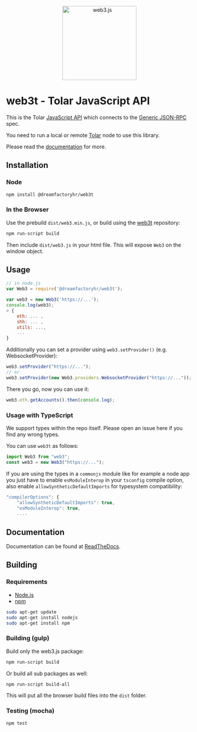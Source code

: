 <p align="center">
  <img src="assets/logo/web3js.jpg" width="200" alt="web3.js" />
</p>

# web3t - Tolar JavaScript API

This is the Tolar [JavaScript API][docs]
which connects to the [Generic JSON-RPC](https://github.com/ethereum/wiki/wiki/JSON-RPC) spec.

You need to run a local or remote [Tolar](https://www.tolar.io/) node to use this library.

Please read the [documentation][docs] for more.

## Installation

### Node

```bash
npm install @dreamfactoryhr/web3t
```

### In the Browser

Use the prebuild `dist/web3.min.js`, or
build using the [web3t][repo] repository:

```bash
npm run-script build
```

Then include `dist/web3.js` in your html file.
This will expose `Web3` on the window object.

## Usage

```js
// in node.js
var Web3 = require('@dreamfactoryhr/web3t');

var web3 = new Web3('https://...');
console.log(web3);
> {
    eth: ... ,
    shh: ... ,
    utils: ...,
    ...
}
```

Additionally you can set a provider using `web3.setProvider()` (e.g. WebsocketProvider):

```js
web3.setProvider("https://...");
// or
web3.setProvider(new Web3.providers.WebsocketProvider("https://..."));
```

There you go, now you can use it:

```js
web3.eth.getAccounts().then(console.log);
```

### Usage with TypeScript

We support types within the repo itself. Please open an issue here if you find any wrong types.

You can use `web3t` as follows:

```typescript
import Web3 from "web3";
const web3 = new Web3("https://...");
```

If you are using the types in a `commonjs` module like for example a node app you just have to enable `esModuleInterop` in your `tsconfig` compile option, also enable `allowSyntheticDefaultImports` for typesystem compatibility:

```js
"compilerOptions": {
    "allowSyntheticDefaultImports": true,
    "esModuleInterop": true,
    ....
```

## Documentation

Documentation can be found at [ReadTheDocs][docs].

## Building

### Requirements

-   [Node.js](https://nodejs.org)
-   [npm](https://www.npmjs.com/)

```bash
sudo apt-get update
sudo apt-get install nodejs
sudo apt-get install npm
```

### Building (gulp)

Build only the web3.js package:

```bash
npm run-script build
```

Or build all sub packages as well:

```bash
npm run-script build-all
```

This will put all the browser build files into the `dist` folder.

### Testing (mocha)

```bash
npm test
```

[docs]: https://tolar-clients.kwiki.io/docs/web3js
[repo]: https://github.com/dream-factory-code/web3.js
[repo-readme]: https://github.com/dream-factory-code/web3.js/blob/1.x/README.md
